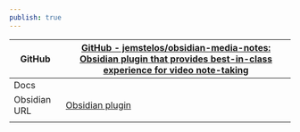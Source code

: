 ```yaml
---
publish: true
---
```


| GitHub       | [GitHub - jemstelos/obsidian-media-notes: Obsidian plugin that provides best-in-class experience for video note-taking](https://github.com/jemstelos/obsidian-media-notes) |
| ------------ | -------------------------------------------------------------------------------------------------------------------------------------------------------------------------- |
| Docs         |                                                                                                                                                                            |
| Obsidian URL | [Obsidian plugin](obsidian://show-plugin?id=media-notes)                                                                                                                   |
|              |                                                                                                                                                                            |


